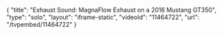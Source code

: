 {
    "title": "Exhaust Sound: MagnaFlow Exhaust on a 2016 Mustang GT350",
    "type": "solo",
    "layout": "iframe-static",
    "videoId": "11464722",
    "url": "\/tvpembed\/11464722"
}